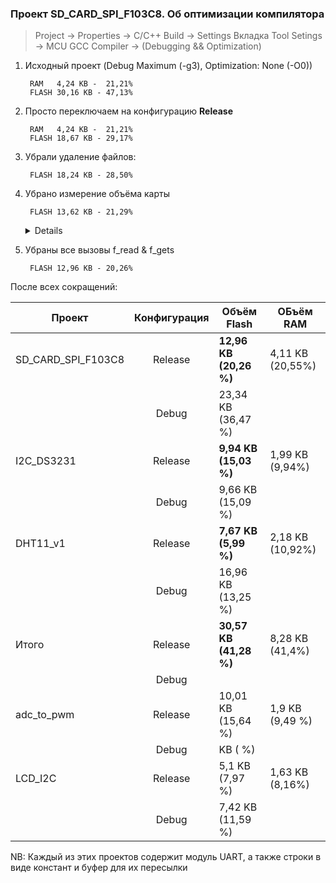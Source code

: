 ### Проект SD_CARD_SPI_F103C8. Об оптимизации компилятора

> Project -> Properties -> C/C++ Build -> Settings
> Вкладка Tool Setings -> MCU GCC Compiler -> (Debugging && Optimization)


1. Исходный проект (Debug Maximum (-g3), Optimization: None (-O0))
	
        RAM   4,24 KB -  21,21%
        FLASH 30,16 KB - 47,13%

2. Просто переключаем на конфигурацию **Release**

	    RAM   4,24 KB -  21,21%
	    FLASH 18,67 KB - 29,17%
	
3. Убрали удаление файлов: 

	    FLASH 18,24 KB - 28,50%
	
4. Убрано измерение объёма карты

	    FLASH 13,62 KB - 21,29%
	
	<details>
	
		f_getfree("", &fre_clust, &pfs);
		total = (uint32_t)((pfs->n_fatent - 2) * pfs->csize * 0.5);
		sprintf (buffer, "SD CARD Total Size: \t%lu\n",total);
		send_uart(buffer);
		clear_buffer();
		free_space = (uint32_t)(fre_clust * pfs->csize * 0.5);
		sprintf (buffer, "SD CARD Free Space: \t%lu\n\n",free_space);
		send_uart(buffer);
		clear_buffer();
	
	</details>

5. Убраны все вызовы f_read & f_gets

	    FLASH 12,96 KB - 20,26%
	
После всех сокращений: 

|    Проект           |     Конфигурация  |    Объём Flash         | ОБъём RAM     |
|---                  | :--------------:  | -----                  | --------      |
| SD_CARD_SPI_F103C8  | Release           | **12,96 KB (20,26 %)**  | 4,11 KB (20,55%)
|                     | Debug             | 23,34 KB (36,47 %)      | 
| I2C_DS3231          | Release           | **9,94 KB (15,03 %)**   | 1,99 KB (9,94%)
|                     | Debug             | 9,66 KB (15,09 %)       | 
| DHT11_v1            | Release           | **7,67 KB (5,99 %)**    | 2,18 KB (10,92%)
|                     | Debug             | 16,96 KB (13,25 %)      | 
| Итого               | Release           | **30,57 KB (41,28 %)**  | 8,28 KB (41,4%)
|                     | Debug             |                         |
| adc_to_pwm          | Release           | 10,01 KB (15,64 %)      | 1,9 KB (9,49 %)  
|                     | Debug             |  KB ( %)                | 
| LCD_I2C             | Release           | 5,1 KB (7,97 %)         | 1,63 KB (8,16%) 
|                     | Debug             | 7,42 KB (11,59 %)       |  

NB: Каждый из этих проектов содержит модуль UART, а также строки в виде констант и буфер для их пересылки





